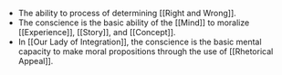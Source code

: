 - The ability to process of determining [[Right and Wrong]].
- The conscience is the basic ability of the [[Mind]] to moralize [[Experience]], [[Story]], and [[Concept]].
- In [[Our Lady of Integration]], the conscience is the basic mental capacity to make moral propositions through the use of [[Rhetorical Appeal]].